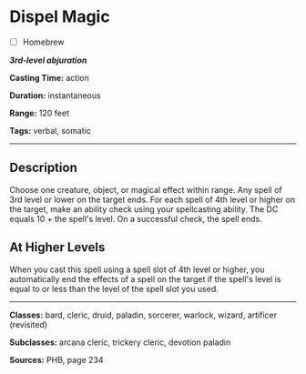 # Dispel Magic

- [ ] Homebrew

***3rd-level abjuration***

**Casting Time:** action

**Duration:** instantaneous

**Range:** 120 feet

**Tags:** verbal, somatic

---

## Description
Choose one creature, object, or magical effect within range. Any spell of 3rd level or lower on the target ends. For each spell of 4th level or higher on the target, make an ability check using your spellcasting ability. The DC equals 10 + the spell's level. On a successful check, the spell ends.

## At Higher Levels
When you cast this spell using a spell slot of 4th level or higher, you automatically end the effects of a spell on the target if the spell's level is equal to or less than the level of the spell slot you used.

---

**Classes:** bard, cleric, druid, paladin, sorcerer, warlock, wizard, artificer (revisited)

**Subclasses:** arcana cleric, trickery cleric, devotion paladin

**Sources:** PHB, page 234
